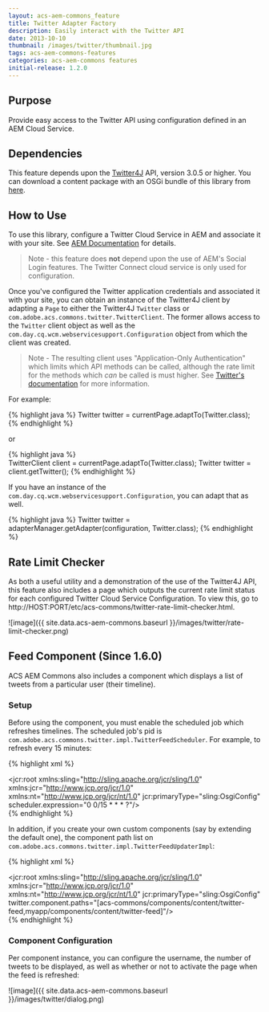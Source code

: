 ```yaml
---
layout: acs-aem-commons_feature
title: Twitter Adapter Factory
description: Easily interact with the Twitter API
date: 2013-10-10
thumbnail: /images/twitter/thumbnail.jpg
tags: acs-aem-commons-features
categories: acs-aem-commons features
initial-release: 1.2.0
---
```


## Purpose

Provide easy access to the Twitter API using configuration defined in an AEM Cloud Service.

## Dependencies

This feature depends upon the [Twitter4J](http://twitter4j.org/) API, version 3.0.5 or higher. You can download a content package with an OSGi bundle of this library from [here](https://github.com/Adobe-Consulting-Services/com.adobe.acs.bundles.twitter4j/releases/tag/com.adobe.acs.bundles.twitter4j-1.0.0).

## How to Use

To use this library, configure a Twitter Cloud Service in AEM and associate it with your site. See [AEM Documentation](http://bit.ly/1i3px4i) for details.

> Note - this feature does **not** depend upon the use of AEM's Social Login features. The Twitter Connect cloud service is only used for configuration.

Once you've configured the Twitter application credentials and associated it with your site, you can obtain an instance of the Twitter4J client by adapting a `Page` to either the Twitter4J `Twitter` class or `com.adobe.acs.commons.twitter.TwitterClient`. The former allows access to the `Twitter` client object as well as the `com.day.cq.wcm.webservicesupport.Configuration` object from which the client was created.

> Note - The resulting client uses "Application-Only Authentication" which limits which API methods can be called, although the rate limit for the methods which *can* be called is must higher. See [Twitter's documentation](https://dev.twitter.com/docs/auth/application-only-auth) for more information.

For example:

{% highlight java %}
Twitter twitter = currentPage.adaptTo(Twitter.class);
{% endhighlight %}

or

{% highlight java %}   
TwitterClient client = currentPage.adaptTo(Twitter.class);
Twitter twitter = client.getTwitter();
{% endhighlight %}

If you have an instance of the `com.day.cq.wcm.webservicesupport.Configuration`, you can adapt that as well.

{% highlight java %}
Twitter twitter = adapterManager.getAdapter(configuration, Twitter.class);
{% endhighlight %}

## Rate Limit Checker

As both a useful utility and a demonstration of the use of the Twitter4J API, this feature also includes a page which outputs the current rate limit status for each configured Twitter Cloud Service Configuration. To view this, go to http://HOST:PORT/etc/acs-commons/twitter-rate-limit-checker.html.

![image]({{ site.data.acs-aem-commons.baseurl }}/images/twitter/rate-limit-checker.png)

## Feed Component (Since 1.6.0)

ACS AEM Commons also includes a component which displays a list of tweets from a particular user (their timeline).

### Setup

Before using the component, you must enable the scheduled job which refreshes timelines. The scheduled job's pid is `com.adobe.acs.commons.twitter.impl.TwitterFeedScheduler`. For example, to refresh every 15 minutes:

{% highlight xml %}   
<?xml version="1.0" encoding="UTF-8"?>
<jcr:root xmlns:sling="http://sling.apache.org/jcr/sling/1.0" xmlns:jcr="http://www.jcp.org/jcr/1.0" xmlns:nt="http://www.jcp.org/jcr/nt/1.0"
    jcr:primaryType="sling:OsgiConfig"
    scheduler.expression="0 0/15 * * * ?"/>   
{% endhighlight %}

In addition, if you create your own custom components (say by extending the default one), the component path list on `com.adobe.acs.commons.twitter.impl.TwitterFeedUpdaterImpl`:

{% highlight xml %}   
<?xml version="1.0" encoding="UTF-8"?>
<jcr:root xmlns:sling="http://sling.apache.org/jcr/sling/1.0" xmlns:jcr="http://www.jcp.org/jcr/1.0" xmlns:nt="http://www.jcp.org/jcr/nt/1.0"
    jcr:primaryType="sling:OsgiConfig"
    twitter.component.paths="[acs-commons/components/content/twitter-feed,myapp/components/content/twitter-feed]"/>   
{% endhighlight %}

### Component Configuration

Per component instance, you can configure the username, the number of tweets to be displayed, as well as whether or not to activate the page when the feed is refreshed:

![image]({{ site.data.acs-aem-commons.baseurl }}/images/twitter/dialog.png)